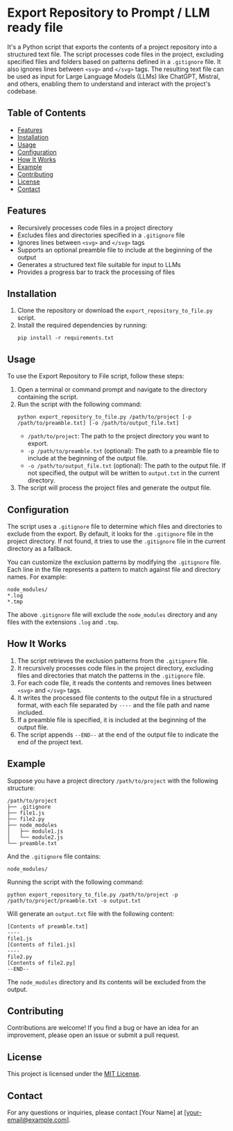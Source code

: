 # Export Repository to Prompt / LLM ready file

It's a Python script that exports the contents of a project repository into a structured text file. The script processes code files in the project,
excluding specified files and folders based on patterns defined in a `.gitignore` file. It also ignores lines between `<svg>` and `</svg>` tags. The resulting text file can be used
as input for Large Language Models (LLMs) like ChatGPT, Mistral, and others, enabling them to understand and interact with the project's codebase.

## Table of Contents

- [Features](#features)
- [Installation](#installation)
- [Usage](#usage)
- [Configuration](#configuration)
- [How It Works](#how-it-works)
- [Example](#example)
- [Contributing](#contributing)
- [License](#license)
- [Contact](#contact)

## Features

- Recursively processes code files in a project directory
- Excludes files and directories specified in a `.gitignore` file
- Ignores lines between `<svg>` and `</svg>` tags
- Supports an optional preamble file to include at the beginning of the output
- Generates a structured text file suitable for input to LLMs
- Provides a progress bar to track the processing of files

## Installation

1. Clone the repository or download the `export_repository_to_file.py` script.
2. Install the required dependencies by running:
   ```
   pip install -r requirements.txt
   ```

## Usage

To use the Export Repository to File script, follow these steps:

1. Open a terminal or command prompt and navigate to the directory containing the script.
2. Run the script with the following command:
   ```
   python export_repository_to_file.py /path/to/project [-p /path/to/preamble.txt] [-o /path/to/output_file.txt]
   ```
    - `/path/to/project`: The path to the project directory you want to export.
    - `-p /path/to/preamble.txt` (optional): The path to a preamble file to include at the beginning of the output file.
    - `-o /path/to/output_file.txt` (optional): The path to the output file. If not specified, the output will be written to `output.txt` in the current directory.
3. The script will process the project files and generate the output file.

## Configuration

The script uses a `.gitignore` file to determine which files and directories to exclude from the export. By default, it looks for the `.gitignore` file in the project directory. If
not found, it tries to use the `.gitignore` file in the current directory as a fallback.

You can customize the exclusion patterns by modifying the `.gitignore` file. Each line in the file represents a pattern to match against file and directory names. For example:

```
node_modules/
*.log
*.tmp
```

The above `.gitignore` file will exclude the `node_modules` directory and any files with the extensions `.log` and `.tmp`.

## How It Works

1. The script retrieves the exclusion patterns from the `.gitignore` file.
2. It recursively processes code files in the project directory, excluding files and directories that match the patterns in the `.gitignore` file.
3. For each code file, it reads the contents and removes lines between `<svg>` and `</svg>` tags.
4. It writes the processed file contents to the output file in a structured format, with each file separated by `----` and the file path and name included.
5. If a preamble file is specified, it is included at the beginning of the output file.
6. The script appends `--END--` at the end of the output file to indicate the end of the project text.

## Example

Suppose you have a project directory `/path/to/project` with the following structure:

```
/path/to/project
├── .gitignore
├── file1.js
├── file2.py
├── node_modules
│   ├── module1.js
│   └── module2.js
└── preamble.txt
```

And the `.gitignore` file contains:

```
node_modules/
```

Running the script with the following command:

```
python export_repository_to_file.py /path/to/project -p /path/to/project/preamble.txt -o output.txt
```

Will generate an `output.txt` file with the following content:

```
[Contents of preamble.txt]
----
file1.js
[Contents of file1.js]
----
file2.py
[Contents of file2.py]
--END--
```

The `node_modules` directory and its contents will be excluded from the output.

## Contributing

Contributions are welcome! If you find a bug or have an idea for an improvement, please open an issue or submit a pull request.

## License

This project is licensed under the [MIT License](https://opensource.org/licenses/MIT).

## Contact

For any questions or inquiries, please contact [Your Name] at [your-email@example.com].